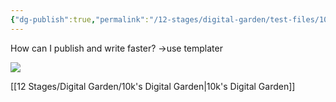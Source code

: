 ```yaml
---
{"dg-publish":true,"permalink":"/12-stages/digital-garden/test-files/10k-s-digital-garden-v0-1-test-1/","noteIcon":""}
---
```


How can I publish and write faster?
→use templater

![](https://10kcos1-1306082059.cos.ap-shanghai.myqcloud.com/pic-1/202310242223896.png)

[[12 Stages/Digital Garden/10k's Digital Garden\|10k's Digital Garden]]

